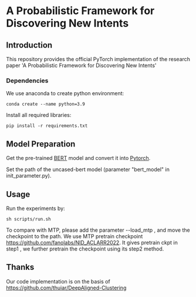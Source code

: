 # A Probabilistic Framework for Discovering New Intents

## Introduction
This repository provides the official PyTorch implementation of the research paper 'A Probabilistic Framework for Discovering New Intents'
### Dependencies 

We use anaconda to create python environment:
```
conda create --name python=3.9
```
Install all required libraries:
```
pip install -r requirements.txt
```

## Model Preparation
Get the pre-trained [BERT](https://storage.googleapis.com/bert_models/2018_10_18/uncased_L-12_H-768_A-12.zip) model and convert it into [Pytorch](https://huggingface.co/transformers/converting_tensorflow_models.html). 

Set the path of the uncased-bert model (parameter "bert_model" in init_parameter.py).

## Usage

Run the experiments by: 
```
sh scripts/run.sh
```
To compare with MTP, please add the parameter --load_mtp , and move the checkpoint to the path. 
We use MTP pretrain checkpoint https://github.com/fanolabs/NID_ACLARR2022. It gives pretrain ckpt in step1 , we further pretrain the checkpoint using its step2 method.

## Thanks
Our code implementation is on the basis of https://github.com/thuiar/DeepAligned-Clustering


